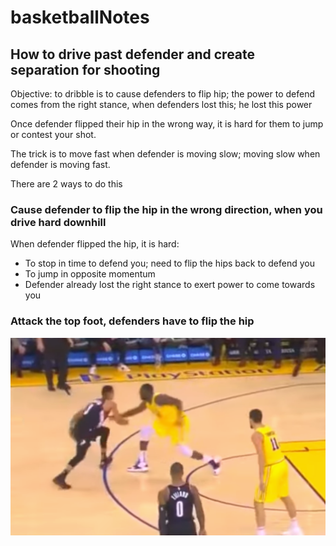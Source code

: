 # basketballNotes
## How to drive past defender and create separation for shooting
Objective: to dribble is to cause defenders to flip hip; the power to defend comes from the right stance, when defenders lost this; he lost this power

Once defender flipped their hip in the wrong way, it is hard for them to jump or contest your shot.

The trick is to move fast when defender is moving slow; moving slow when defender is moving fast. 

There are 2 ways to do this

### Cause defender to flip the hip in the wrong direction, when you drive hard downhill
When defender flipped the hip, it is hard:
- To stop in time to defend you; need to flip the hips back to defend you
- To jump in opposite momentum
- Defender already lost the right stance to exert power to come towards you

### Attack the top foot, defenders have to flip the hip
![attackTop](./attackTopfoot.jpg)
